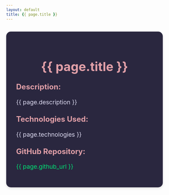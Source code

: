 ```yaml
---
layout: default
title: {{ page.title }}
---
```


<div class="project-details">
  <h1>{{ page.title }}</h1>
  <div class="project-description">
    <h2>Description:</h2>
    <p>{{ page.description }}</p>
  </div>
  <div class="project-technologies">
    <h2>Technologies Used:</h2>
    <p>{{ page.technologies }}</p>
  </div>
  <div class="project-link">
    <h2>GitHub Repository:</h2>
    <p><a href="{{ page.github_url }}">{{ page.github_url }}</a></p>
  </div>
</div>

<style>
  .project-details {
    max-width: 800px;
    margin: 2rem auto;
    padding: 2rem;
    background: #2A273F;
    border-radius: 15px;
    box-shadow: 0 4px 8px rgba(0, 0, 0, 0.1);
  }
  .project-details h1 {
    font-size: 2.5rem;
    color: #E2A0A8;
    text-align: center;
  }
  .project-details h2 {
    font-size: 1.5rem;
    color: #E2A0A8;
    margin-top: 1.5rem;
  }
  .project-details p {
    color: #E0DEF4;
    font-size: 1.2rem;
    line-height: 1.6;
  }
  .project-link a {
    color: #00e676;
    text-decoration: none;
  }
  .project-link a:hover {
    color: #00c853;
  }
</style>

